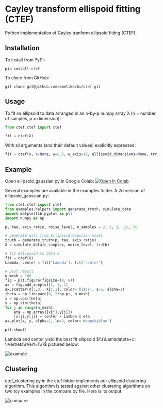 # Cayley transform ellispoid fitting (CTEF)

Python implementation of Cayley tranform ellipsoid fitting (CTEF).

## Installation
To install from PyPI:
```
pip install ctef
```
To clone from GitHub:
```
git clone git@github.com:omelikechi/ctef.git
```

## Usage
To fit an ellipsoid to data arranged in an n-by-p numpy array X (n = number of samples, p = dimension):
```python
from ctef.ctef import ctef

fit = ctef(X)
```
With all arguments (and their default values) explicitly expressed:
```python
fit = ctef(X, k=None, w=0.5, w_axis=10, ellipsoid_dimensions=None, trr_params=None)
```

## Example
Open ellipsoid_gaussian.py in Google Colab: <a target="_blank" href="https://colab.research.google.com/github/omelikechi/ctef/blob/main/examples/ellipsoid_gaussian.ipynb">
  <img src="https://colab.research.google.com/assets/colab-badge.svg" alt="Open In Colab"/>
</a>

Several examples are available in the examples folder. A 2d version of ellipsoid_gaussian.py:

```python
from ctef.ctef import ctef
from examples.helpers import generate_truth, simulate_data
import matplotlib.pyplot as plt
import numpy as np

p, tau, axis_ratio, noise_level, n_samples = 2, 2, 3, .01, 50

# generate data from Ellipsoid-Gaussian model
truth = generate_truth(p, tau, axis_ratio)
X = simulate_data(n_samples, noise_level, truth)

# fit ellipsoid to data X
fit = ctef(X)
Lambda, center = fit['Lambda'], fit['center']

# plot result
n_mesh = 100
fig = plt.figure(figsize=(8, 6))
ax = fig.add_subplot(1, 1, 1)
ax.scatter(X[:,0], X[:,1], color='black', s=5, alpha=1)
theta = np.linspace(0, 2*np.pi, n_mesh)
x = np.cos(theta)
y = np.sin(theta)
for j in range(n_mesh):
    eta = np.array([x[j],y[j]])
    [x[j],y[j]] = center + Lambda @ eta
ax.plot(x, y, alpha=1, lw=2, color='deepskyblue')

plt.show()
```
Lambda and center yield the best fit ellipsoid $\\{\Lambda\eta+c : \lVert\eta\rVert=1\\}$ pictured below:

![example](https://user-images.githubusercontent.com/85212572/233739931-876fc8b3-467f-4499-815e-ad9f713f2c6d.png)

## Clustering
ctef_clustering.py in the ctef folder implements our ellipsoid clustering algorithm. This algorithm is tested against other clustering algorithms on two toy examples in the compare.py file. Here is its output.

![compare](https://user-images.githubusercontent.com/85212572/233740865-d516c1d9-9d43-4234-8a47-d33a4f67f052.png)

